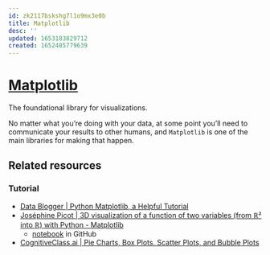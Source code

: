 ```yaml
---
id: zk2117bskshg7l1o9mx3e0b
title: Matplotlib
desc: ''
updated: 1653183829712
created: 1652485779639
---
```

# [Matplotlib](https://matplotlib.org/)

The foundational library for visualizations.

No matter what you’re doing with your data, at some point you’ll need to communicate your results to other humans, and `Matplotlib` is one of the main libraries for making that happen.

## Related resources

### Tutorial

- [Data Blogger | Python Matplotlib, a Helpful Tutorial](https://www.data-blogger.com/python-matplotlib-pyplot-a-perfect-combination/)
- [Joséphine Picot | 3D visualization of a function of two variables (from ℝ² into ℝ) with Python - Matplotlib](https://medium.com/analytics-vidhya/3d-visualization-of-a-function-of-two-variables-from-ℝ²-into-ℝ-with-python-matplotlib-5bd3df39fc94)
    - [notebook](https://github.com/joctet/3D-visualization-of-a-function-of-two-variables-with-Python--Matplotlib/blob/main/3D%20visualization%20of%20a%20function%20of%20two%20variables%20(from%20ℝ²%20into%20ℝ)%20with%20Python%20-Matplotlib.ipynb) in GitHub
- [CognitiveClass.ai | Pie Charts, Box Plots, Scatter Plots, and Bubble Plots](https://deepnote.com/@a11s/Data-Visualisation-with-Python-1207d3ca-3a5f-4b5d-bd15-85c49c1d94ed)
